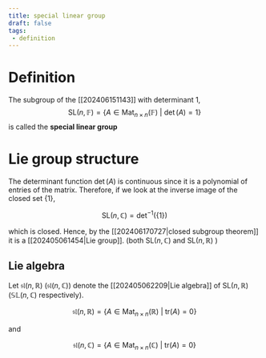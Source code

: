 ```yaml
---
title: special linear group
draft: false
tags:
 - definition
---
```

# Definition
The subgroup of the [[202406151143]] with determinant 1, 
$$ \text{SL}(n, \mathbb{F}) = \{A \in \text{Mat}_{n \times n}(\mathbb{F}) \ | \ \det(A) = 1\} $$
is called the **special linear group**

# Lie group structure
The determinant function $\det(A)$ is continuous since it is a polynomial of entries of the matrix. 
Therefore, if we look at the inverse image of the closed set $\{1\}$, 

$$ \text{SL}(n, \mathbb{C}) = {\det}^{-1}(\{1\}) $$

which is closed. 
Hence, by the [[202406170727|closed subgroup theorem]] it is a [[202405061454|Lie group]]. 
(both $\text{SL}(n, \mathbb{C})$ and $\text{SL}(n, \mathbb{R})$ )
## Lie algebra
Let $\mathfrak{sl}(n, \mathbb{R})$ ($\mathfrak{sl}(n, \mathbb{C})$) denote the [[202405062209|Lie algebra]] of $\text{SL}(n, \mathbb{R})$ ($\mathbb{SL}(n, \mathbb{C})$ respectively).

$$ \mathfrak{sl}(n, \mathbb{R}) = \{A \in \text{Mat}_{n\times n}(\mathbb{R}) \ | \ \text{tr}(A) = 0\}$$

and

$$ \mathfrak{sl}(n, \mathbb{C}) = \{A \in \text{Mat}_{n\times n}(\mathbb{C}) \ | \ \text{tr}(A) = 0\}$$
